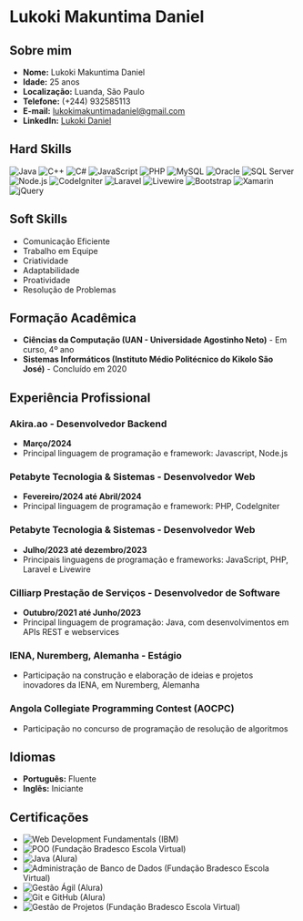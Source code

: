 # Lukoki Makuntima Daniel

## Sobre mim

- **Nome:** Lukoki Makuntima Daniel
- **Idade:** 25 anos
- **Localização:** Luanda, São Paulo
- **Telefone:** (+244) 932585113
- **E-mail:** lukokimakuntimadaniel@gmail.com
- **LinkedIn:** [Lukoki Daniel](https://www.linkedin.com/in/lukokidaniel/)

## Hard Skills

![Java](https://img.shields.io/badge/Java-Expert-orange) ![C++](https://img.shields.io/badge/C++-Expert-brightgreen) ![C#](https://img.shields.io/badge/C%23-Expert-blue) ![JavaScript](https://img.shields.io/badge/JavaScript-Expert-yellow) ![PHP](https://img.shields.io/badge/PHP-Expert-purple) ![MySQL](https://img.shields.io/badge/MySQL-Expert-blue) ![Oracle](https://img.shields.io/badge/Oracle-Expert-red) ![SQL Server](https://img.shields.io/badge/SQL%20Server-Expert-yellow) ![Node.js](https://img.shields.io/badge/Node.js-Expert-green) ![CodeIgniter](https://img.shields.io/badge/CodeIgniter-Expert-red) ![Laravel](https://img.shields.io/badge/Laravel-Expert-orange) ![Livewire](https://img.shields.io/badge/Livewire-Expert-blue) ![Bootstrap](https://img.shields.io/badge/Bootstrap-Expert-purple) ![Xamarin](https://img.shields.io/badge/Xamarin-Expert-brightgreen) ![jQuery](https://img.shields.io/badge/jQuery-Expert-blue)

## Soft Skills

- Comunicação Eficiente
- Trabalho em Equipe
- Criatividade
- Adaptabilidade
- Proatividade
- Resolução de Problemas

## Formação Acadêmica

- **Ciências da Computação (UAN - Universidade Agostinho Neto)** - Em curso, 4º ano
- **Sistemas Informáticos (Instituto Médio Politécnico do Kikolo São José)** - Concluído em 2020

## Experiência Profissional

### Akira.ao - Desenvolvedor Backend
- **Março/2024**
- Principal linguagem de programação e framework: Javascript, Node.js

### Petabyte Tecnologia & Sistemas - Desenvolvedor Web
- **Fevereiro/2024 até Abril/2024**
- Principal linguagem de programação e framework: PHP, CodeIgniter

### Petabyte Tecnologia & Sistemas - Desenvolvedor Web
- **Julho/2023 até dezembro/2023**
- Principais linguagens de programação e frameworks: JavaScript, PHP, Laravel e Livewire

### Cilliarp Prestação de Serviços - Desenvolvedor de Software
- **Outubro/2021 até Junho/2023**
- Principal linguagem de programação: Java, com desenvolvimentos em APIs REST e webservices

### IENA, Nuremberg, Alemanha - Estágio
- Participação na construção e elaboração de ideias e projetos inovadores da IENA, em Nuremberg, Alemanha

### Angola Collegiate Programming Contest (AOCPC)
- Participação no concurso de programação de resolução de algoritmos

## Idiomas

- **Português:** Fluente
- **Inglês:** Iniciante

## Certificações

- ![Web Development Fundamentals](https://img.shields.io/badge/Web%20Development%20Fundamentals-Expert-brightgreen) (IBM)
- ![POO](https://img.shields.io/badge/POO-Expert-brightgreen) (Fundação Bradesco Escola Virtual)
- ![Java](https://img.shields.io/badge/Java-Expert-brightgreen) (Alura)
- ![Administração de Banco de Dados](https://img.shields.io/badge/Administra%C3%A7%C3%A3o%20de%20Banco%20de%20Dados-Expert-brightgreen) (Fundação Bradesco Escola Virtual)
- ![Gestão Ágil](https://img.shields.io/badge/Gest%C3%A3o%20%C3%81gil-Expert-brightgreen) (Alura)
- ![Git e GitHub](https://img.shields.io/badge/Git%20e%20GitHub-Expert-brightgreen) (Alura)
- ![Gestão de Projetos](https://img.shields.io/badge/Gest%C3%A3o%20de%20Projetos-Expert-brightgreen) (Fundação Bradesco Escola Virtual)
